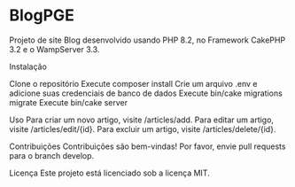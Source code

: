 # BlogPGE

Projeto de site Blog desenvolvido usando PHP 8.2, no Framework CakePHP 3.2 e o WampServer 3.3. 

Instalação

Clone o repositório
Execute composer install
Crie um arquivo .env e adicione suas credenciais de banco de dados
Execute bin/cake migrations migrate
Execute bin/cake server

Uso
Para criar um novo artigo, visite /articles/add. Para editar um artigo, visite /articles/edit/{id}. Para excluir um artigo, visite /articles/delete/{id}.

Contribuições
Contribuições são bem-vindas! Por favor, envie pull requests para o branch develop.

Licença
Este projeto está licenciado sob a licença MIT.



